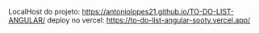 LocalHost do projeto: https://antoniolopes21.github.io/TO-DO-LIST-ANGULAR/
deploy no vercel: https://to-do-list-angular-sooty.vercel.app/